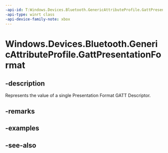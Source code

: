 ```yaml
---
-api-id: T:Windows.Devices.Bluetooth.GenericAttributeProfile.GattPresentationFormat
-api-type: winrt class
-api-device-family-note: xbox
---
```


<!-- Class syntax.
public class GattPresentationFormat : Windows.Devices.Bluetooth.GenericAttributeProfile.IGattPresentationFormat
-->

# Windows.Devices.Bluetooth.GenericAttributeProfile.GattPresentationFormat

## -description
Represents the value of a single Presentation Format GATT Descriptor.

## -remarks

## -examples

## -see-also
